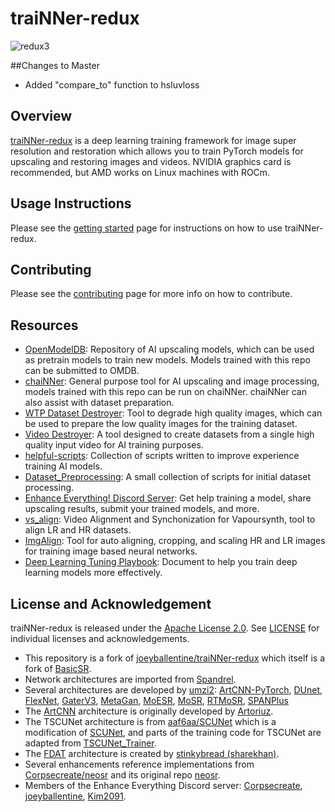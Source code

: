 # traiNNer-redux
![redux3](https://github.com/user-attachments/assets/d107b2fc-6b68-4d3e-b08d-82c8231796cb)

##Changes to Master
- Added "compare_to" function to hsluvloss

## Overview
[traiNNer-redux](https://trainner-redux.readthedocs.io/en/latest/index.html) is a deep learning training framework for image super resolution and restoration which allows you to train PyTorch models for upscaling and restoring images and videos. NVIDIA graphics card is recommended, but AMD works on Linux machines with ROCm.

## Usage Instructions
Please see the [getting started](https://trainner-redux.readthedocs.io/en/latest/getting_started.html) page for instructions on how to use traiNNer-redux.

## Contributing
Please see the [contributing](https://trainner-redux.readthedocs.io/en/latest/contributing.html) page for more info on how to contribute.

## Resources
- [OpenModelDB](https://openmodeldb.info/): Repository of AI upscaling models, which can be used as pretrain models to train new models. Models trained with this repo can be submitted to OMDB.
- [chaiNNer](https://github.com/chaiNNer-org/chaiNNer): General purpose tool for AI upscaling and image processing, models trained with this repo can be run on chaiNNer. chaiNNer can also assist with dataset preparation.
- [WTP Dataset Destroyer](https://github.com/umzi2/wtp_dataset_destroyer): Tool to degrade high quality images, which can be used to prepare the low quality images for the training dataset.
- [Video Destroyer](https://github.com/Kim2091/video-destroyer): A tool designed to create datasets from a single high quality input video for AI training purposes.
- [helpful-scripts](https://github.com/Kim2091/helpful-scripts): Collection of scripts written to improve experience training AI models.
- [Dataset_Preprocessing](https://github.com/umzi2/Dataset_Preprocessing): A small collection of scripts for initial dataset processing.
- [Enhance Everything! Discord Server](https://discord.gg/cpAUpDK): Get help training a model, share upscaling results, submit your trained models, and more.
- [vs_align](https://github.com/pifroggi/vs_align): Video Alignment and Synchonization for Vapoursynth, tool to align LR and HR datasets.
- [ImgAlign](https://github.com/sonic41592/ImgAlign): Tool for auto aligning, cropping, and scaling HR and LR images for training image based neural networks.
- [Deep Learning Tuning Playbook](https://developers.google.com/machine-learning/guides/deep-learning-tuning-playbook): Document to help you train deep learning models more effectively.

## License and Acknowledgement

traiNNer-redux is released under the [Apache License 2.0](LICENSE.txt). See [LICENSE](LICENSE/README.md) for individual licenses and acknowledgements.

- This repository is a fork of [joeyballentine/traiNNer-redux](https://github.com/joeyballentine/traiNNer-redux) which itself is a fork of [BasicSR](https://github.com/XPixelGroup/BasicSR).
- Network architectures are imported from [Spandrel](https://github.com/chaiNNer-org/spandrel).
- Several architectures are developed by [umzi2](https://github.com/umzi2): [ArtCNN-PyTorch](https://github.com/umzi2/ArtCNN-PyTorch), [DUnet](https://github.com/umzi2/DUnet), [FlexNet](https://github.com/umzi2/FlexNet), [GaterV3](https://github.com/umzi2/GaterV3), [MetaGan](https://github.com/umzi2/MetaGan), [MoESR](https://github.com/umzi2/MoESR), [MoSR](https://github.com/umzi2/MoSR), [RTMoSR](https://github.com/rewaifu/RTMoSR), [SPANPlus](https://github.com/umzi2/SPANPlus)
- The [ArtCNN](https://github.com/Artoriuz/ArtCNN) architecture is originally developed by [Artoriuz](https://github.com/Artoriuz).
- The TSCUNet architecture is from [aaf6aa/SCUNet](https://github.com/aaf6aa/SCUNet) which is a modification of [SCUNet](https://github.com/cszn/SCUNet), and parts of the training code for TSCUNet are adapted from [TSCUNet_Trainer](https://github.com/Demetter/TSCUNet_Trainer).
- The [FDAT](https://github.com/stinkybread/FDAT) architecture is created by [stinkybread (sharekhan)](https://github.com/stinkybread).
- Several enhancements reference implementations from [Corpsecreate/neosr](https://github.com/Corpsecreate/neosr) and its original repo [neosr](https://github.com/muslll/neosr).
- Members of the Enhance Everything Discord server: [Corpsecreate](https://github.com/Corpsecreate), [joeyballentine](https://github.com/joeyballentine), [Kim2091](https://github.com/Kim2091).
